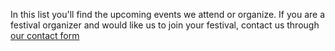 In this list you'll find the upcoming events we attend or organize. If you are a festival organizer and would like us to join your festival, contact us through [our contact form](/contact/)